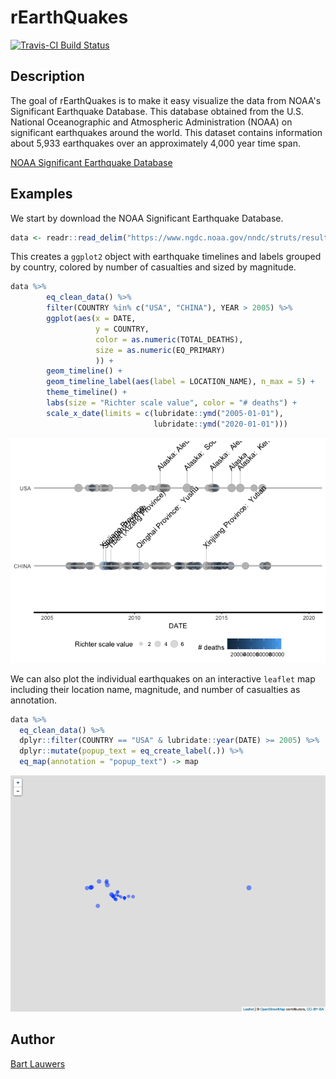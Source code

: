 <!-- README.md is generated from README.Rmd. Please edit that file -->
rEarthQuakes
============

[![Travis-CI Build Status](https://travis-ci.org/blauwers/rEarthQuakes?branch=master)](https://travis-ci.org/blauwers/rEathhQuakes)

Description
-----------

The goal of rEarthQuakes is to make it easy visualize the data from NOAA's Significant Earthquake Database. This database obtained from the U.S. National Oceanographic and Atmospheric Administration (NOAA) on significant earthquakes around the world. This dataset contains information about 5,933 earthquakes over an approximately 4,000 year time span.

[NOAA Significant Earthquake Database](https://www.ngdc.noaa.gov/nndc/struts/form?t=101650&s=1&d=1)

Examples
--------

We start by download the NOAA Significant Earthquake Database.

``` r
data <- readr::read_delim("https://www.ngdc.noaa.gov/nndc/struts/results?type_0=Exact&query_0=$ID&t=101650&s=13&d=189&dfn=signif.txt", delim = "\t")
```

This creates a `ggplot2` object with earthquake timelines and labels grouped by country, colored by number of casualties and sized by magnitude.

``` r
data %>%
        eq_clean_data() %>%
        filter(COUNTRY %in% c("USA", "CHINA"), YEAR > 2005) %>%
        ggplot(aes(x = DATE,
                   y = COUNTRY,
                   color = as.numeric(TOTAL_DEATHS),
                   size = as.numeric(EQ_PRIMARY)
                   )) +
        geom_timeline() +
        geom_timeline_label(aes(label = LOCATION_NAME), n_max = 5) +
        theme_timeline() +
        labs(size = "Richter scale value", color = "# deaths") + 
        scale_x_date(limits = c(lubridate::ymd("2005-01-01"), 
                                lubridate::ymd("2020-01-01")))
```

![](README-Earthquake%20Timeline%20Plot-1.png)

We can also plot the individual earthquakes on an interactive `leaflet` map including their location name, magnitude, and number of casualties as annotation.

``` r
data %>% 
  eq_clean_data() %>% 
  dplyr::filter(COUNTRY == "USA" & lubridate::year(DATE) >= 2005) %>% 
  dplyr::mutate(popup_text = eq_create_label(.)) %>% 
  eq_map(annotation = "popup_text") -> map
```

<img src="README-Earthquake Map-1.png" width="992" />

Author
------

[Bart Lauwers](https://github.com/blauwers)
